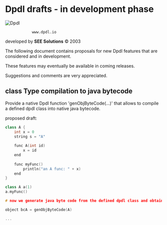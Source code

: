 # Dpdl drafts - in development phase

![Dpdl](https://www.dpdl.io/images/dpdl-io.png)

				www.dpdl.io

	
developed by
**SEE Solutions**
&copy; 2003

The following document contains proposals for new Dpdl features that are considered and in development.

These features may eventually be available in coming releases.

Suggestions and comments are very appreciated.


## class Type compilation to java bytecode

Provide a native Dpdl function 'genObjByteCode(...)' that allows to compile a defined dpdl class into native java bytecode.

proposed draft:
```c++
class A {
	int x = 0
	string s = "A"
	
	func A(int id)
		x = id
	end
	
	func myFunc()
		println("an A func: " + x)
	end
}

class A a(1)
a.myFunc()

# now we generate java byte code from the defined dpdl class and obtain an object (like a java object loaded via 'loadObj(...)' )

object bcA = genObjByteCode(A)

...
```
